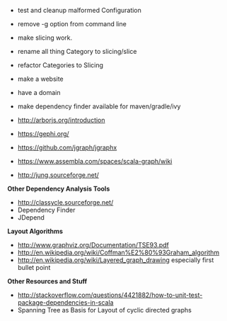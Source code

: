 * test and cleanup malformed Configuration
* remove -g option from command line
* make slicing work.
* rename all thing Category to slicing/slice

* refactor Categories to Slicing

* make a website
* have a domain
* make dependency finder available for maven/gradle/ivy
* http://arborjs.org/introduction
* https://gephi.org/
* https://github.com/jgraph/jgraphx
* https://www.assembla.com/spaces/scala-graph/wiki
* http://jung.sourceforge.net/

**Other Dependency Analysis Tools** 
* http://classycle.sourceforge.net/
* Dependency Finder
* JDepend

**Layout Algorithms**
* http://www.graphviz.org/Documentation/TSE93.pdf
* http://en.wikipedia.org/wiki/Coffman%E2%80%93Graham_algorithm
* http://en.wikipedia.org/wiki/Layered_graph_drawing especially first bullet point

**Other Resources and Stuff**
* http://stackoverflow.com/questions/4421882/how-to-unit-test-package-dependencies-in-scala
* Spanning Tree as Basis for Layout of cyclic directed graphs


